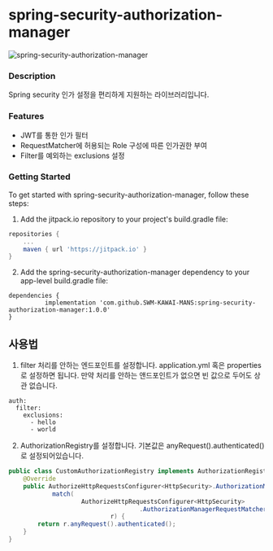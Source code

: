 # spring-security-authorization-manager

![spring-security-authorization-manager](https://socialify.git.ci/SWM-KAWAI-MANS/spring-security-authorization-manager/image?description=1&descriptionEditable=&font=Raleway&language=1&name=1&owner=1&pattern=Floating%20Cogs&stargazers=1&theme=Light)

### Description
Spring security 인가 설정을 편리하게 지원하는 라이브러리입니다.

### Features
- JWT를 통한 인가 필터
- RequestMatcher에 허용되는 Role 구성에 따른 인가권한 부여
- Filter를 예외하는 exclusions 설정

### Getting Started
To get started with spring-security-authorization-manager, follow these steps:

1. Add the jitpack.io repository to your project's build.gradle file:
```gradle
repositories {
    ...
    maven { url 'https://jitpack.io' }
}
```

2. Add the spring-security-authorization-manager dependency to your app-level build.gradle file:
```
dependencies {
	      implementation 'com.github.SWM-KAWAI-MANS:spring-security-authorization-manager:1.0.0'
}
```

## 사용법
1. filter 처리를 안하는 엔드포인트를 설정합니다. application.yml 혹은 properties로 설정하면 됩니다. 만약 처리를 안하는 앤드포인트가 없으면 빈 값으로 두어도 상관 없습니다.
```
auth:
  filter:
    exclusions:
      - hello
      - world
```

2. AuthorizationRegistry를 설정합니다. 기본값은 anyRequest().authenticated() 로 설정되어있습니다.
```java
public class CustomAuthorizationRegistry implements AuthorizationRegistry {
    @Override
    public AuthorizeHttpRequestsConfigurer<HttpSecurity>.AuthorizationManagerRequestMatcherRegistry
            match(
                    AuthorizeHttpRequestsConfigurer<HttpSecurity>
                                    .AuthorizationManagerRequestMatcherRegistry
                            r) {
        return r.anyRequest().authenticated();
    }
}
```
